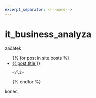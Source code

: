 ```yaml
---
excerpt_separator: <!--more-->
---
```

# it_business_analyza

začátek

<ul>
  {% for post in site.posts %}
    <li>
      <a href="{{ post.url }}">{{ post.title }}</a> 
      
    </li>
  {% endfor %}
</ul>

konec
